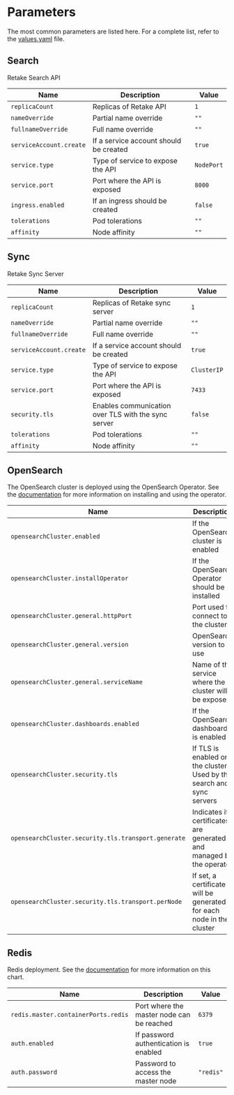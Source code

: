 # Parameters

The most common parameters are listed here. For a complete list, refer to the
[values.yaml](https://github.com/getretake/charts/blob/06da7e5bb48fd1cbb33b96809bfd1f4e005582ef/search/values.yaml)
file.

## Search

Retake Search API

| Name                    | Description                            | Value      |
| ----------------------- | -------------------------------------- | ---------- |
| `replicaCount`          | Replicas of Retake API                 | `1`        |
| `nameOverride`          | Partial name override                  | `""`       |
| `fullnameOverride`      | Full name override                     | `""`       |
| `serviceAccount.create` | If a service account should be created | `true`     |
| `service.type`          | Type of service to expose the API      | `NodePort` |
| `service.port`          | Port where the API is exposed          | `8000`     |
| `ingress.enabled`       | If an ingress should be created        | `false`    |
| `tolerations`           | Pod tolerations                        | `""`       |
| `affinity`              | Node affinity                          | `""`       |

## Sync

Retake Sync Server

| Name                    | Description                                         | Value       |
| ----------------------- | --------------------------------------------------- | ----------- |
| `replicaCount`          | Replicas of Retake sync server                      | `1`         |
| `nameOverride`          | Partial name override                               | `""`        |
| `fullnameOverride`      | Full name override                                  | `""`        |
| `serviceAccount.create` | If a service account should be created              | `true`      |
| `service.type`          | Type of service to expose the API                   | `ClusterIP` |
| `service.port`          | Port where the API is exposed                       | `7433`      |
| `security.tls`          | Enables communication over TLS with the sync server | `false`     |
| `tolerations`           | Pod tolerations                                     | `""`        |
| `affinity`              | Node affinity                                       | `""`        |

## OpenSearch

The OpenSearch cluster is deployed using the OpenSearch Operator. See the
[documentation](https://github.com/Opster/opensearch-k8s-operator) for more
information on installing and using the operator.

| Name                                                | Description                                                           | Value            |
| --------------------------------------------------- | --------------------------------------------------------------------- | ---------------- |
| `opensearchCluster.enabled`                         | If the OpenSearch cluster is enabled                                  | `true`           |
| `opensearchCluster.installOperator`                 | If the OpenSearch Operator should be installed                        | `true`           |
| `opensearchCluster.general.httpPort`                | Port used to connect to the cluster                                   | `9200`           |
| `opensearchCluster.general.version`                 | OpenSearch version to use                                             | `2.9.0`          |
| `opensearchCluster.general.serviceName`             | Name of the service where the cluster will be exposed                 | `"core-cluster"` |
| `opensearchCluster.dashboards.enabled`              | If the OpenSearch dashboard is enabled                                | `false`          |
| `opensearchCluster.security.tls`                    | If TLS is enabled on the cluster. Used by the search and sync servers | `true`           |
| `opensearchCluster.security.tls.transport.generate` | Indicates if certificates are generated and managed by the operator   | `true`           |
| `opensearchCluster.security.tls.transport.perNode`  | If set, a certificate will be generated for each node in the cluster  | `true`           |

## Redis

Redis deployment. See the
[documentation](https://github.com/bitnami/charts/tree/main/bitnami/redis) for
more information on this chart.

| Name                                | Description                               | Value     |
| ----------------------------------- | ----------------------------------------- | --------- |
| `redis.master.containerPorts.redis` | Port where the master node can be reached | `6379`    |
| `auth.enabled`                      | If password authentication is enabled     | `true`    |
| `auth.password`                     | Password to access the master node        | `"redis"` |
